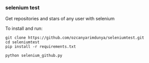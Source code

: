 ### selenium test
Get repositories and stars of any user with selenium

To install and run:

```
git clone https://github.com/ozcanyarimdunya/seleniumtest.git
cd seleniumtest
pip install -r requirements.txt

python selenium_github.py
```
